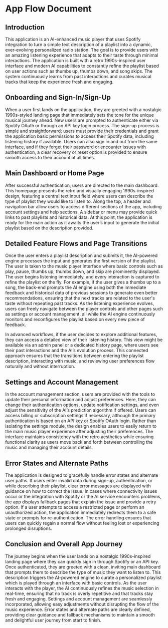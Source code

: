 # App Flow Document

## Introduction

This application is an AI-enhanced music player that uses Spotify integration to turn a simple text description of a playlist into a dynamic, ever-evolving personalized radio station. The goal is to provide users with an amazing listening experience that adapts to their taste through minimal interactions. The application is built with a retro 1990s-inspired user interface and modern AI capabilities to constantly refine the playlist based on user actions such as thumbs up, thumbs down, and song skips. The system continuously learns from past interactions and curates musical tracks that keep the experience fresh and engaging.

## Onboarding and Sign-In/Sign-Up

When a user first lands on the application, they are greeted with a nostalgic 1990s-styled landing page that immediately sets the tone for the unique musical journey ahead. New users are prompted to authenticate either via Spotify OAuth or through an API key login process. The sign-up process is simple and straightforward; users must provide their credentials and grant the application basic permissions to access their Spotify data, including listening history if available. Users can also sign in and out from the same interface, and if they forget their password or encounter issues with authentication, a clear recovery or reset option is provided to ensure smooth access to their account at all times.

## Main Dashboard or Home Page

After successful authentication, users are directed to the main dashboard. This homepage presents the retro and visually engaging 1990s-inspired design, featuring a central text input field where users can describe the type of playlist they would like to listen to. Along the top, a header and navigation bar allow users to access different sections of the app, including account settings and help sections. A sidebar or menu may provide quick links to past playlists and historical data. At this point, the application is ready for the main action as it awaits the user’s input to generate the initial playlist based on the description provided.

## Detailed Feature Flows and Page Transitions

Once the user enters a playlist description and submits it, the AI-powered engine processes the input and generates the first version of the playlist. The user is taken to the music player interface where basic controls such as play, pause, thumbs up, thumbs down, and skip are prominently displayed. The user begins listening immediately, and every interaction is captured to refine the playlist on the fly. For example, if the user gives a thumbs up to a song, the back-end prompts the AI engine using both the immediate feedback and historical data of previous sessions to generate even better recommendations, ensuring that the next tracks are related to the user's taste without repeating past tracks. As the listening experience evolves, users can freely navigate between the player controls and other pages such as settings or account management, all while the AI engine continuously monitors and reconfigures the playlist based on every new piece of feedback.

In advanced workflows, if the user decides to explore additional features, they can access a detailed view of their listening history. This view might be available via an admin panel or a dedicated history page, where users see their past interactions and the AI’s evolution process. This connected approach ensures that the transitions between entering the playlist description, interacting with music, and reviewing user preferences flow naturally and without interruption.

## Settings and Account Management

In the account management section, users are provided with the tools to update their personal information and adjust preferences. Here, they can change their authentication options, update notification settings, and even adjust the sensitivity of the AI’s prediction algorithm if offered. Users can access billing or subscription settings if necessary, although the primary authentication is based on an API key or Spotify OAuth login. Rather than isolating the settings module, the design enables users to easily return to the main music player experience after adjusting their preferences. The interface maintains consistency with the retro aesthetics while ensuring functional clarity as users move back and forth between controlling the music and managing their account details.

## Error States and Alternate Paths

The application is designed to gracefully handle error states and alternate user paths. If users enter invalid data during sign-up, authentication, or while describing their playlist, clear error messages are displayed with guidance on how to correct the issue. In cases where connectivity issues occur or the integration with Spotify or the AI service encounters problems, the app displays fallback pages that explain the issue and provide a retry option. If a user attempts to access a restricted page or perform an unauthorized action, the application immediately redirects them to a safe state or prompts for re-authentication. The error handling ensures that users can quickly regain a normal flow without feeling lost or experiencing prolonged disruptions.

## Conclusion and Overall App Journey

The journey begins when the user lands on a nostalgic 1990s-inspired landing page where they can quickly sign in through Spotify or an API key. Once authenticated, they are greeted with a clean, inviting main dashboard that prompts them to describe the type of music they want to listen to. This description triggers the AI-powered engine to curate a personalized playlist which is played through an interface with basic controls. As the user interacts with the player, the AI continuously refines the music selection in real-time, ensuring that no track is overly repetitive and that tracks stay fresh and engaging. Settings and account management are seamlessly incorporated, allowing easy adjustments without disrupting the flow of the music experience. Error states and alternate paths are clearly defined, providing clear guidance and fallback mechanisms to maintain a smooth and delightful user journey from start to finish.
